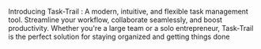 Introducing Task-Trail : A modern, intuitive, and flexible task management tool. Streamline your workflow, collaborate seamlessly, and boost productivity. Whether you're a large team or a solo entrepreneur, Task-Trail is the perfect solution for staying organized and getting things done
